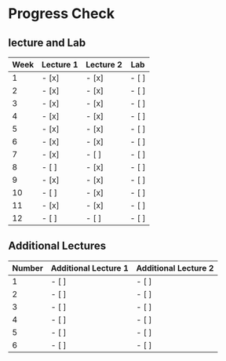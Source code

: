 # Progress Check

## lecture and Lab
| Week | Lecture 1 | Lecture 2 | Lab |
|------|-----------|-----------|-----|
| 1    | - [x]     | - [x]     | - [ ]   |
| 2    | - [x]     | - [x]     | - [ ]   |
| 3    | - [x]     | - [x]     | - [ ]   |
| 4    | - [x]     | - [x]     | - [ ]   |
| 5    | - [x]     | - [x]     | - [ ]   |
| 6    | - [x]     | - [x]     | - [ ]   |
| 7    | - [x]     | - [ ]     | - [ ]   |
| 8    | - [ ]     | - [x]     | - [ ]   |
| 9    | - [x]     | - [x]     | - [ ]   |
| 10   | - [ ]     | - [x]     | - [ ]   |
| 11   | - [x]     | - [x]     | - [ ]   |
| 12   | - [ ]     | - [ ]     | - [ ]   |

## Additional Lectures
| Number | Additional Lecture 1 | Additional Lecture 2 |
|--------|----------------------|----------------------|
| 1      | - [ ]                | - [ ]                |
| 2      | - [ ]                | - [ ]                |
| 3      | - [ ]                | - [ ]                |
| 4      | - [ ]                | - [ ]                |
| 5      | - [ ]                | - [ ]                |
| 6      | - [ ]                | - [ ]                |
